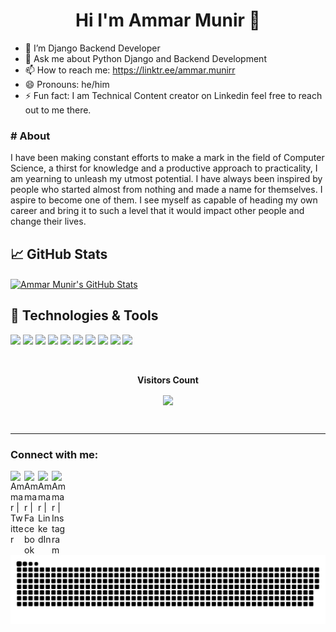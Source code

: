 <h1 align="center">Hi I'm Ammar Munir 👋  </h1>


- 🔭 I’m Django Backend Developer
- 💬 Ask me about Python Django and Backend Development
- 📫 How to reach me: https://linktr.ee/ammar.munirr
- 😄 Pronouns: he/him
- ⚡ Fun fact: I am Technical Content creator on Linkedin feel free to reach out to me there.

### # About
I have been making constant efforts to make a mark in the field of Computer Science, a thirst for knowledge and a productive approach to practicality, I am yearning to unleash my utmost potential. I have always been inspired by people who started almost from nothing and made a name for themselves. I aspire to become one of them. I see myself as capable of heading my own career and bring it to such a level that it would impact other people and change their lives.

## &#x1f4c8; GitHub Stats

<a href="https://github.com/ammar-munirr/ammar-munirr">
  <img align="center" src="https://github-readme-stats.vercel.app/api?username=ammar-munirr&show_icons=true&line_height=27&count_private=true&title_color=ffffff&text_color=c9cacc&icon_color=2bbc8a&bg_color=1d1f21" alt="Ammar Munir's GitHub Stats" />
</a>

## 🔧 Technologies & Tools
![](https://img.shields.io/badge/OS-Linux-informational?style=flat&logo=linux&logoColor=white&color=2bbc8a)
![](https://img.shields.io/badge/Code-Python-informational?style=flat&logo=python&logoColor=white&color=2bbc8a)
![](https://img.shields.io/badge/Code-JavaScript-informational?style=flat&logo=javascript&logoColor=white&color=2bbc8a)
![](https://img.shields.io/badge/Code-Make-informational?style=flat&logo=cmake&logoColor=white&color=2bbc8a)
![](https://img.shields.io/badge/Shell-Bash-informational?style=flat&logo=gnu-bash&logoColor=white&color=2bbc8a)
![](https://img.shields.io/badge/Tools-PostgreSQL-informational?style=flat&logo=postgresql&logoColor=white&color=2bbc8a)
![](https://img.shields.io/badge/Tools-Docker-informational?style=flat&logo=docker&logoColor=white&color=2bbc8a)
![](https://img.shields.io/badge/Web-Django-%2327ab7e)
![](https://img.shields.io/badge/REST%20APIs-Django%20Rest%20Framework-%2327ab7e)
![](https://img.shields.io/badge/Web-Flask-%2327ab7e)

<div align="center">
<br><p align="centre"><b>Visitors Count</b></p>  
    
<p align="center"><img align="center" src="https://profile-counter.glitch.me/{ammar-munirr}/count.svg" /></p> 

<br>
</div>
<hr>

[twitter]: https://twitter.com/ammar_munirr
[instagram]: https://instagram.com/ammar.munirr
[linkedin]: https://www.linkedin.com/in/ammar-munirr/
[facebook]: https://www.facebook.com/ammar.munirr

### Connect with me:

[<img align="left" alt="Ammar | Twitter" width="22px" src="https://cdn.jsdelivr.net/npm/simple-icons@v3/icons/twitter.svg" fill="white" />][twitter]
[<img align="left" alt="Ammar | Facebook" width="22px" src="https://cdn.jsdelivr.net/npm/simple-icons@v3/icons/facebook.svg" fill="white" />][facebook]
[<img align="left" alt="Ammar | LinkedIn" width="22px" src="https://cdn.jsdelivr.net/npm/simple-icons@v3/icons/linkedin.svg" fill="white" />][linkedin]
[<img align="left" alt="Ammar | Instagram" width="22px" src="https://cdn.jsdelivr.net/npm/simple-icons@v3/icons/instagram.svg" fill="white" />][instagram]

<img src="https://raw.githubusercontent.com/pythondeveloper6/pythondeveloper6/output/snake.svg" alt="Snake animation" />


